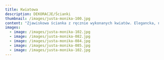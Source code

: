```yaml
---
title: Kwiatowa
description: DEKORACJE/Ścianki
thumbnail: /images/justa-monika-100.jpg
content: "Zjawiskowa ścianka z ręcznie wykonanych kwiatów. Elegancka, nieco romantyczna i niezwykle stylowa. Będzie to ,,kropka nad i” każdej uroczystości.\r\n\n\r\n\n•\tmateriał: konstrukcja wykonana z drewna\r\n\n•\twymiary: 200cm wys. x 250cm szer.\r\n\n•\telementy aranżacji: konstrukcja drewniana, kwiaty z papieru, napis\r\n\n•\tkolor kwiatów:  ecru\r\n\n•\tstyl: elegancki, klasyczny, romantyczny, glamour\r\n\n•\tcena wypożyczenia: 800 zł\r\n\n•\ttransport na terenie Wrocławia - gratis, poza terenem Wrocławia wyceniany jest indywidualnie\r\n\n•\tnie ma możliwości odbioru osobistego  \r\n\n•\tsprawdź dostępność w kalendarzu i dokonaj wstępnej rezerwacji\r\n\n•\twięcej  informacji znajdziesz w zakładce JAK DZIAŁAMY"
images:
  - image: /images/justa-monika-102.jpg
  - image: /images/justa-monika-082.jpg
  - image: /images/justa-monika-084.jpg
  - image: /images/justa-monika-085.jpg
  - image: /images/justa-monika-102.jpg
---
```


